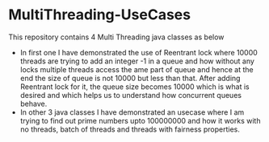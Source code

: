# MultiThreading-UseCases
This repository contains 4 Multi Threading java classes as below
- In first one I have demonstrated the use of Reentrant lock where 10000 threads are trying to add an integer -1 in a queue and how without any locks multiple threads access the ame part of queue and hence at the end the size of queue is not 10000 but less than that. After adding Reentrant lock for it, the queue size becomes 10000 which is what is desired and which helps us to understand how concurrent queues behave.
- In other 3 java classes I have demonstrated an usecase where I am trying to find out prime numbers upto 100000000 and how it works with no threads, batch of threads and threads with fairness properties.
